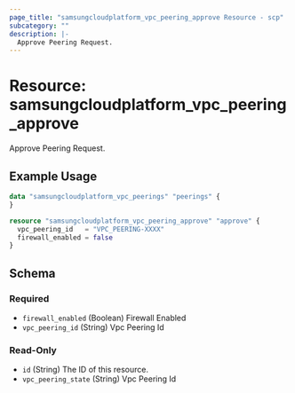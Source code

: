 ```yaml
---
page_title: "samsungcloudplatform_vpc_peering_approve Resource - scp"
subcategory: ""
description: |-
  Approve Peering Request.
---
```


# Resource: samsungcloudplatform_vpc_peering_approve

Approve Peering Request.


## Example Usage

```terraform
data "samsungcloudplatform_vpc_peerings" "peerings" {
}

resource "samsungcloudplatform_vpc_peering_approve" "approve" {
  vpc_peering_id   = "VPC_PEERING-XXXX"
  firewall_enabled = false
}
```

<!-- schema generated by tfplugindocs -->
## Schema

### Required

- `firewall_enabled` (Boolean) Firewall Enabled
- `vpc_peering_id` (String) Vpc Peering Id

### Read-Only

- `id` (String) The ID of this resource.
- `vpc_peering_state` (String) Vpc Peering Id
